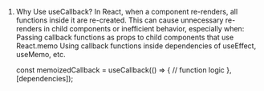 1. Why Use useCallback?
    In React, when a component re-renders, all functions inside it are re-created. This can cause unnecessary re-renders in child components or inefficient behavior, especially when:
    Passing callback functions as props to child components that use React.memo
    Using callback functions inside dependencies of useEffect, useMemo, etc.

    const memoizedCallback = useCallback(() => {
    // function logic
    }, [dependencies]);


